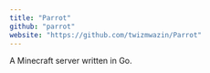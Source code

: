```yaml
---
title: "Parrot"
github: "parrot"
website: "https://github.com/twizmwazin/Parrot"
---
```


A Minecraft server written in Go.
